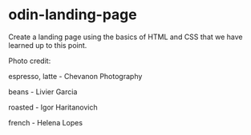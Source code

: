 # odin-landing-page

Create a landing page using the basics of HTML and CSS that we have learned up to this point.










Photo credit:

espresso, latte - Chevanon Photography

beans - Livier Garcia

roasted - Igor Haritanovich

french - Helena Lopes